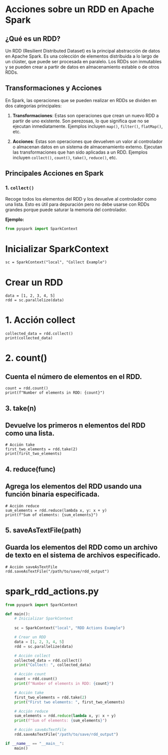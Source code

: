 # Acciones sobre un RDD en Apache Spark

## ¿Qué es un RDD?

Un RDD (Resilient Distributed Dataset) es la principal abstracción de datos en Apache Spark. Es una colección de elementos distribuida a lo largo de un clúster, que puede ser procesada en paralelo. Los RDDs son inmutables y se pueden crear a partir de datos en almacenamiento estable o de otros RDDs.

## Transformaciones y Acciones

En Spark, las operaciones que se pueden realizar en RDDs se dividen en dos categorías principales:

1. **Transformaciones**: Estas son operaciones que crean un nuevo RDD a partir de uno existente. Son perezosas, lo que significa que no se ejecutan inmediatamente. Ejemplos incluyen `map()`, `filter()`, `flatMap()`, etc.

2. **Acciones**: Estas son operaciones que devuelven un valor al controlador o almacenan datos en un sistema de almacenamiento externo. Ejecutan las transformaciones que han sido aplicadas a un RDD. Ejemplos incluyen `collect()`, `count()`, `take()`, `reduce()`, etc.

## Principales Acciones en Spark

### 1. `collect()`

Recoge todos los elementos del RDD y los devuelve al controlador como una lista. Esto es útil para depuración pero no debe usarse con RDDs grandes porque puede saturar la memoria del controlador.

**Ejemplo:**

```python
from pyspark import SparkContext
```
# Inicializar SparkContext
```
sc = SparkContext("local", "Collect Example")
```
# Crear un RDD
```
data = [1, 2, 3, 4, 5]
rdd = sc.parallelize(data)
```
# 1. Acción collect
```
collected_data = rdd.collect()
print(collected_data)
```
# 2. count()
## Cuenta el número de elementos en el RDD.
```
count = rdd.count()
print(f"Number of elements in RDD: {count}")
```
## 3. take(n)
## Devuelve los primeros n elementos del RDD como una lista.
```
# Acción take
first_two_elements = rdd.take(2)
print(first_two_elements)
```
## 4. reduce(func)
## Agrega los elementos del RDD usando una función binaria especificada.
```
# Acción reduce
sum_elements = rdd.reduce(lambda x, y: x + y)
print(f"Sum of elements: {sum_elements}")
```
## 5. saveAsTextFile(path)
## Guarda los elementos del RDD como un archivo de texto en el sistema de archivos especificado.
```
# Acción saveAsTextFile
rdd.saveAsTextFile("/path/to/save/rdd_output")
```
# spark_rdd_actions.py
```python
from pyspark import SparkContext

def main():
    # Inicializar SparkContext
  
    sc = SparkContext("local", "RDD Actions Example")

    # Crear un RDD
    data = [1, 2, 3, 4, 5]
    rdd = sc.parallelize(data)

    # Acción collect
    collected_data = rdd.collect()
    print("Collect: ", collected_data)

    # Acción count
    count = rdd.count()
    print(f"Number of elements in RDD: {count}")

    # Acción take
    first_two_elements = rdd.take(2)
    print("First two elements: ", first_two_elements)

    # Acción reduce
    sum_elements = rdd.reduce(lambda x, y: x + y)
    print(f"Sum of elements: {sum_elements}")

    # Acción saveAsTextFile
    rdd.saveAsTextFile("/path/to/save/rdd_output")

if __name__ == "__main__":
    main()


